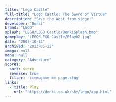 ```yaml
---
title: "Lego Castle"
full-title: "Lego Castle: The Sword of Virtue"
description: "Save the West from siege!"
developer: "Denki"
brand: "LEGO"
splash: "LEGO/LEGO Castle/DenkiSplash.bmp"
gameplay: "LEGO/LEGO Castle/Play02.jpg"
date: "2007-10-13"
archived: "2023-06-22"
image: null
menu: null
category: "Adventure"
scores:
  sort: score
  reverse: true
  filter: "item.game == page.slug"
links:
  - title: Play
    url: "https://denki.co.uk/sky/lego/app.html"
---
```

